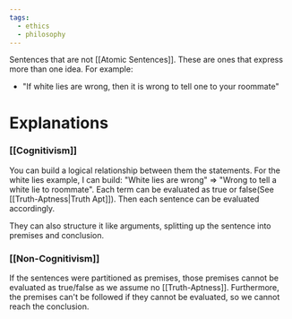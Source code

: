 ```yaml
---
tags:
  - ethics
  - philosophy
---
```

Sentences that are not [[Atomic Sentences]].
These are ones that express more than one idea.
For example:
- "If white lies are wrong, then it is wrong to tell one to your roommate"
# Explanations
### [[Cognitivism]]
You can build a logical relationship between them the statements.
For the white lies example, I can build:
"White lies are wrong" $\Rightarrow$ "Wrong to tell a white lie to roommate".
Each term can be evaluated as true or false(See [[Truth-Aptness|Truth Apt]]). Then each sentence can be evaluated accordingly.

They can also structure it like arguments, splitting up the sentence into premises and conclusion.
### [[Non-Cognitivism]]
If the sentences were partitioned as premises, those premises cannot be evaluated as true/false as we assume no [[Truth-Aptness]]. Furthermore, the premises can't be followed if they cannot be evaluated, so we cannot reach the conclusion.
